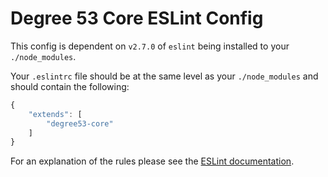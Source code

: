 # Degree 53 Core ESLint Config

This config is dependent on `v2.7.0` of `eslint` being installed to your `./node_modules`.

Your `.eslintrc` file should be at the same level as your `./node_modules` and should contain the following:

``` javascript
{
	"extends": [
		"degree53-core"
	]
}
```

For an explanation of the rules please see the [ESLint documentation](http://eslint.org/docs/rules/).
